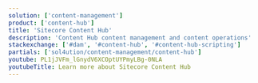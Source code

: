 ```yaml
---
solution: ['content-management']
product: ['content-hub']
title: 'Sitecore Content Hub'
description: 'Content Hub content management and content operations'
stackexchange: ['#dam', '#content-hub', '#content-hub-scripting']
partials: ['sol4ution/content-management/content-hub']
youtube: PL1jJVFm_lGnydV6XCOptUYPmyLBg-0NLA
youtubeTitle: Learn more about Sitecore Content Hub
---
```

